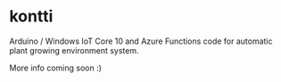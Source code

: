 # kontti
Arduino / Windows IoT Core 10 and Azure Functions code for automatic plant growing environment system.

More info coming soon :)
